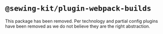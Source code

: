 # `@sewing-kit/plugin-webpack-builds`

This package has been removed. Per technology and partial config plugins have been removed as we do not believe they are the right abstraction.
